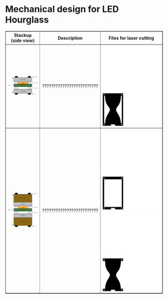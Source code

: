 Mechanical design for LED Hourglass
===================================

<table cellspacing="0" cellpadding="0" border="1" width="100%">
  <tr>
    <th>Stackup (side view)</th>
    <th>Description</th>
    <th>Files for laser cutting</th>
  </tr>
  <tr>
    <td><img width="100%" src="./Stackup.png"></td>
    <td>?????????????????????????</td>
    <td><img width="100%" src="./hourglass-panel.svg" alt="hourglass-panel.svg"></td>
  </tr>
  <tr>
    <td><img width="100%" src="./Stackup-Alternate.png"></td>
    <td>?????????????????????????</td>
    <td><img width="100%" src="./hourglass-frame.svg"><img width="100%" src="./hourglass-glass.svg"></td>
  </tr>
</table>
